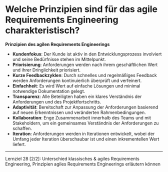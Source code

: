 # Welche Prinzipien sind für das agile Requirements Engineering charakteristisch?

**Prinzipien des agilen Requirements Engineerings**

- **Kundenfokus**: Der Kunde ist aktiv in den Entwicklungsprozess involviert und seine Bedürfnisse stehen im Mittelpunkt.
- **Priorisierung**: Anforderungen werden nach ihrem geschäftlichen Wert und ihrer Dringlichkeit priorisiert.
- **Kurze Feedbackzyklen**: Durch schnelles und regelmäßiges Feedback werden Anforderungen kontinuierlich überprüft und verfeinert.
- **Einfachheit**: Es wird Wert auf einfache Lösungen und minimal notwendige Dokumentation gelegt.
- **Transparenz**: Alle Beteiligten haben ein klares Verständnis der Anforderungen und des Projektfortschritts.
- **Adaptivität**: Bereitschaft zur Anpassung der Anforderungen basierend auf neuen Erkenntnissen und veränderten Rahmenbedingungen.
- **Kollaboration**: Enge Zusammenarbeit innerhalb des Teams und mit Stakeholdern, um ein gemeinsames Verständnis der Anforderungen zu schaffen.
- **Iteration**: Anforderungen werden in Iterationen entwickelt, wobei der Umfang jeder Iteration überschaubar ist und einen inkrementellen Wert liefert.

---

Lernziel 28 \[2/2\]: Unterschied klassisches & agiles Requirements Engineering, Prinzipien agiles Requirements Engineerings erläutern können
